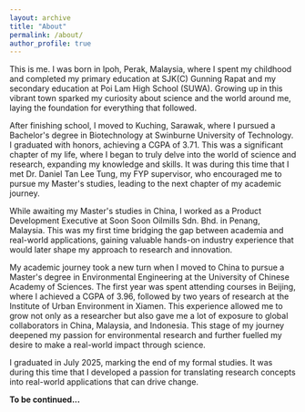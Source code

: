 ```yaml
---
layout: archive
title: "About"
permalink: /about/
author_profile: true
---
```


This is me. I was born in Ipoh, Perak, Malaysia, where I spent my childhood and completed my primary education at SJK(C) Gunning Rapat and my secondary education at Poi Lam High School (SUWA). Growing up in this vibrant town sparked my curiosity about science and the world around me, laying the foundation for everything that followed.

After finishing school, I moved to Kuching, Sarawak, where I pursued a Bachelor's degree in Biotechnology at Swinburne University of Technology. I graduated with honors, achieving a CGPA of 3.71. This was a significant chapter of my life, where I began to truly delve into the world of science and research, expanding my knowledge and skills. It was during this time that I met Dr. Daniel Tan Lee Tung, my FYP supervisor, who encouraged me to pursue my Master's studies, leading to the next chapter of my academic journey.

While awaiting my Master's studies in China, I worked as a Product Development Executive at Soon Soon Oilmills Sdn. Bhd. in Penang, Malaysia. This was my first time bridging the gap between academia and real-world applications, gaining valuable hands-on industry experience that would later shape my approach to research and innovation.

My academic journey took a new turn when I moved to China to pursue a Master's degree in Environmental Engineering at the University of Chinese Academy of Sciences. The first year was spent attending courses in Beijing, where I achieved a CGPA of 3.96, followed by two years of research at the Institute of Urban Environment in Xiamen. This experience allowed me to grow not only as a researcher but also gave me a lot of exposure to global collaborators in China, Malaysia, and Indonesia. This stage of my journey deepened my passion for environmental research and further fuelled my desire to make a real-world impact through science.

I graduated in July 2025, marking the end of my formal studies. It was during this time that I developed a passion for translating research concepts into real-world applications that can drive change.

**To be continued...**